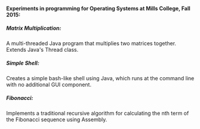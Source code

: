 #### Experiments in programming for Operating Systems at Mills College, Fall 2015:

##### Matrix Multiplication: 
A multi-threaded Java program that multiplies two matrices together. Extends Java's Thread class.

##### Simple Shell:
Creates a simple bash-like shell using Java, which runs at the command line with no additional GUI component. 

##### Fibonacci:
Implements a traditional recursive algorithm for calculating the nth term of the Fibonacci sequence using Assembly.
